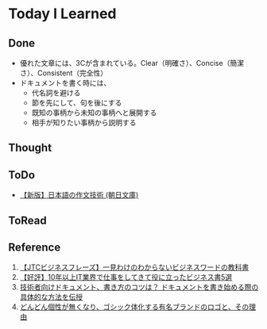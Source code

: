# Today I Learned

## Done
- 優れた文章には、3Cが含まれている。Clear（明確さ）、Concise（簡潔さ）、Consistent（完全性）
- ドキュメントを書く時には、
  - 代名詞を避ける
  - 節を先にして、句を後にする
  - 既知の事柄から未知の事柄へと展開する
  - 相手が知りたい事柄から説明する

## Thought

## ToDo
- [【新版】日本語の作文技術 (朝日文庫)](https://amzn.asia/d/cVNJE15)

## ToRead

## Reference
1. [【JTCビジネスフレーズ】一見わけのわからないビジネスワードの教科書](https://note.com/beconjuror/n/n90bd2975dd6d?sub_rt=share_b)
2. [【好評】10年以上IT業界で仕事をしてきて役に立ったビジネス書5選](https://note.com/beconjuror/n/n61157edc363b)
3. [技術者向けドキュメント、書き方のコツは？ ドキュメントを書き始める際の具体的な方法を伝授](https://codezine.jp/article/detail/17977)
4. [どんどん個性が無くなり、ゴシック体化する有名ブランドのロゴと、その理由](https://note.com/metamorphose_aya/n/n74396eda4dfb)